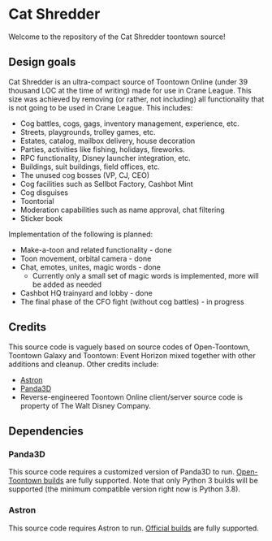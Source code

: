 # Cat Shredder

Welcome to the repository of the Cat Shredder toontown source!

## Design goals

Cat Shredder is an ultra-compact source of Toontown Online (under 39 thousand LOC at the time of writing) made for use in Crane League. This size was achieved by removing (or rather, not including) all functionality that is not going to be used in Crane League. This includes:

* Cog battles, cogs, gags, inventory management, experience, etc.
* Streets, playgrounds, trolley games, etc.
* Estates, catalog, mailbox delivery, house decoration
* Parties, activities like fishing, holidays, fireworks.
* RPC functionality, Disney launcher integration, etc.
* Buildings, suit buildings, field offices, etc.
* The unused cog bosses (VP, CJ, CEO)
* Cog facilities such as Sellbot Factory, Cashbot Mint
* Cog disguises
* Toontorial
* Moderation capabilities such as name approval, chat filtering
* Sticker book

Implementation of the following is planned:

* Make-a-toon and related functionality - done
* Toon movement, orbital camera - done
* Chat, emotes, unites, magic words - done
  * Currently only a small set of magic words is implemented, more will be added as needed
* Cashbot HQ trainyard and lobby - done
* The final phase of the CFO fight (without cog battles) - in progress

## Credits

This source code is vaguely based on source codes of Open-Toontown, Toontown Galaxy and Toontown: Event Horizon mixed together with other additions and cleanup. Other credits include:

* [Astron](https://github.com/Astron/Astron)
* [Panda3D](https://github.com/panda3d/panda3d)
* Reverse-engineered Toontown Online client/server source code is property of The Walt Disney Company.

## Dependencies

### Panda3D

This source code requires a customized version of Panda3D to run. [Open-Toontown builds](https://github.com/open-toontown/panda3d) are fully supported. Note that only Python 3 builds will be supported (the minimum compatible version right now is Python 3.8).

### Astron

This source code requires Astron to run. [Official builds](https://github.com/astron/astron) are fully supported.
